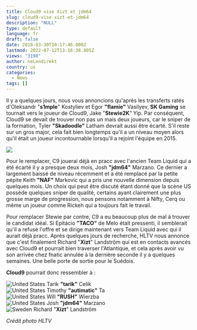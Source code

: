 ```yaml
---
title: Cloud9 vise Xizt et jdm64
slug: cloud9-vise-xizt-et-jdm64
description: "NULL"
type: default
language: fr
draft: false
date: 2018-03-30T10:17:46.000Z
lastmod: 2022-07-12T13:16:38.805Z
views: "3198"
author: neLendirekt
country: us
categories:
  - News
tags: []
---
```

Il y a quelques jours, nous vous annoncions qu'après les transferts ratés d'Oleksandr "**s1mple**" Kostyliev et Egor **"flamie"** Vasilyev, **SK Gaming** se tournait vers le joueur de Cloud9, Jake "**Stewie2K**" Yip. Par conséquent, Cloud9 se devait de trouver non pas un mais deux joueurs, car le sniper de la formation, Tyler **"Skadoodle"** Latham devrait aussi être écarté. S'il reste sur un gros major, cela fait bien longtemps qu'il a un niveau moyen alors qu'il était un joueur incontournable lorsqu'il a rejoint l'équipe en 2015.

![](/images/articles/5abdfe7f7272f/images/Bf33rcHqx0hV9rFslOflNnTv51Uw00agljVYGSov.jpeg)

Pour le remplacer, C9 jouerai déjà en pracc avec l'ancien Team Liquid qui a été écarté il y a presque deux mois, Josh **"jdm64"** Marzano. Ce dernier a largement baissé de niveau récemment et a été remplacé par la petite pépite Keith **"NAF"** Markovic qui a pris une nouvelle dimension depuis quelques mois. Un choix qui peut être discuté étant donné que la scène US possède quelques sniper de qualité, certains ayant clairement une plus grosse marge de progression, nous pensons notamment à Nifty, Cerq ou même un joueur comme Rickeh qui a toujours fait le travail.

Pour remplacer Stewie par contre, C9 a eu beaucoup plus de mal à trouver le candidat idéal. Si Epitácio **"TACO"** de Melo était pressenti, il semblerait qu'il a refusé l'offre et se dirige maintenant vers Team Liquid avec qui il aurait déjà pracc. Après quelques jours de recherche, HLTV nous annonce que c'est finalement Richard "**Xizt**" Landström qui est en contacts avancés avec Cloud9 et pourrait bien traverser l'Atlantique, et cela après avoir vu son arrivée chez fnatic annulée à la dernière seconde il y a quelques semaines. Une belle porte de sortie pour le Suédois.

**Cloud9** pourrait donc ressembler à :

![United States](/images/countries/us.svg)⁠ ⁠Tarik **"tarik"** Celik  
![United States](/images/countries/us.svg)⁠ ⁠Timothy **"autimatic"** Ta  
![United States](/images/countries/us.svg)⁠ ⁠Will **"RUSH"** Wierzba  
![United States](/images/countries/us.svg)⁠ ⁠Josh **"jdm64"** Marzano  
![Sweden](/images/countries/se.svg)⁠ Richard "**Xizt**" Landström

_Crédit photo HLTV_
